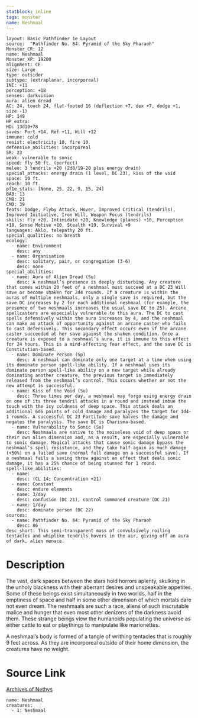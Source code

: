 ```yaml
---
statblock: inline
tags: monster
name: Neshmaal
---
```

```statblock
layout: Basic Pathfinder 1e Layout
source:  "Pathfinder No. 84: Pyramid of the Sky Pharaoh"
Monster_CR: 12
name: Neshmaal
Monster_XP: 19200
alignment: CE
size: Large
type: outsider
subtype: (extraplanar, incorporeal)
INI: +11
perception: +18
senses: darkvision
aura: alien dread
AC: 24, touch 24, flat-footed 16 (deflection +7, dex +7, dodge +1, size -1)
HP: 149
HP_extra: 
HD: 13d10+78
saves: Fort +14, Ref +11, Will +12
immune: cold
resist: electricity 10, fire 10
defensive_abilities: incorporeal
SR: 23
weak: vulnerable to sonic
speed: fly 50 ft. (perfect)
melee: 3 tendrils +20 (2d8/19-20 plus energy drain)
special_attacks: energy drain (1 level, DC 23), kiss of the void
space: 10 ft.
reach: 10 ft.
pf1e_stats: [None, 25, 22, 9, 15, 24]
BAB: 13
CMB: 21
CMD: 39
feats: Dodge, Flyby Attack, Hover, Improved Critical (tendrils), Improved Initiative, Iron Will, Weapon Focus (tendrils)
skills: Fly +20, Intimidate +20, Knowledge (planes) +10, Perception +18, Sense Motive +10, Stealth +19, Survival +9
languages: Aklo, telepathy 20 ft.
special_qualities: no breath
ecology:
  - name: Environment
    desc: any
  - name: Organisation
    desc: solitary, pair, or congregation (3-6)
    desc: none
special_abilities:
  - name: Aura of Alien Dread (Su)
    desc: A neshmaal’s presence is deeply disturbing. Any creature that comes within 20 feet of a neshmaal must succeed at a DC 23 Will save or become shaken for 2d4 rounds. If a creature is within the auras of multiple neshmaals, only a single save is required, but the save DC increases by 2 for each additional neshmaal (for example, the presence of two neshmaals increases the usual save DC to 25). Arcane spellcasters are especially vulnerable to this aura. The DC to cast spells defensively within the aura increases by 4, and the neshmaal can make an attack of opportunity against an arcane caster who fails to cast defensively. This secondary effect occurs even if the arcane caster succeeded at her save against the shaken condition. Once a creature is exposed to a neshmaal’s aura, it is immune to this effect for 24 hours. This is a mind-affecting fear effect, and the save DC is Constitution-based.
  - name: Dominate Person (Sp)
    desc: A neshmaal can dominate only one target at a time when using its dominate person spell-like ability. If a neshmaal uses its dominate person spell-like ability on a new target while already dominating another creature, the previous target is immediately released from the neshmaal’s control. This occurs whether or not the new attempt is successful.
  - name: Kiss of the Void (Su)
    desc: Three times per day, a neshmaal may forgo using energy drain on one of its three tendril attacks in a round and instead imbue the touch with the icy coldness of deep space. This attack deals an additional 6d6 points of cold damage and paralyzes the target for 1d4-1 rounds. A successful DC 23 Fortitude save halves the damage and negates the paralysis. The save DC is Charisma-based.
  - name: Vulnerability to Sonic (Su)
    desc: Neshmaals are native to the noiseless void of deep space or their own alien dimension and, as a result, are especially vulnerable to sonic damage. Magical attacks that cause sonic damage bypass the neshmaal’s spell resistance, and they take half again as much damage (+50%) on a failed save (normal full damage on a successful save). If a neshmaal fails a saving throw against an effect that deals sonic damage, it has a 25% chance of being stunned for 1 round.
spell-like_abilities:
  - name:
    desc: (CL 14; Concentration +21)
  - name: Constant
    desc: endure elements
  - name: 3/day
    desc: confusion (DC 21), control summoned creature (DC 21)
  - name: 1/day
    desc: dominate person (DC 22)
sources:
  - name: Pathfinder No. 84: Pyramid of the Sky Pharaoh
    desc: 86
desc_short: This semi-transparent mass of convulsively roiling tentacles and whiplike tendrils hovers in the air, giving off an aura of dark, alien menace.
```
# Description
The vast, dark spaces between the stars hold horrors aplenty, skulking in the unholy blackness with their aberrant desires and unspeakable appetites. Some of these beings exist simultaneously in two worlds, half in the emptiness of space and half in some other dimension of which mortals dare not even dream. The neshmaals are such a race, aliens of such inscrutable malice and hunger that even most other denizens of the darkness avoid them. These strange beings view the humanoids populating the universe as either cattle to eat or playthings to manipulate like marionettes.

A neshmaal’s body is formed of a tangle of writhing tentacles that is roughly 9 feet across. As they are incorporeal outside of their home dimension, the creatures have no weight.
# Source Link
[Archives of Nethys](https://aonprd.com/MonsterDisplay.aspx?ItemName=Neshmaal)
```encounter-table
name: Neshmaal
creatures:
  - 1: Neshmaal
```
